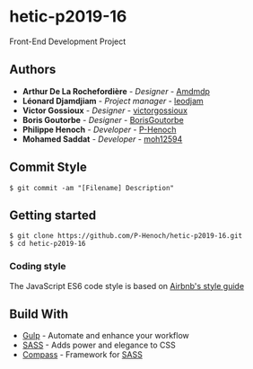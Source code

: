 # hetic-p2019-16
Front-End Development Project

## Authors

* **Arthur De La Rochefordière** - *Designer* - [Amdmdp](https://github.com/Amdmdp)
* **Léonard Djamdjiam** - *Project manager* - [leodjam](https://github.com/leodjam)
* **Victor Gossioux** - *Designer* - [victorgossioux](https://github.com/victorgossioux)
* **Boris Goutorbe** - *Designer* - [BorisGoutorbe](https://github.com/BorisGoutorbe)
* **Philippe Henoch** - *Developer* - [P-Henoch](https://github.com/P-Henoch)
* **Mohamed Saddat** - *Developer* - [moh12594](https://github.com/moh12594)

## Commit Style

```
$ git commit -am "[Filename] Description"
```
## Getting started

```
$ git clone https://github.com/P-Henoch/hetic-p2019-16.git
$ cd hetic-p2019-16
```

### Coding style

The JavaScript ES6 code style is based on [Airbnb's style guide](https://github.com/airbnb/javascript)

## Build With

* [Gulp](https://github.com/gulpjs/gulp) - Automate and enhance your workflow
* [SASS](https://github.com/sass/sass) - Adds power and elegance to CSS
* [Compass](https://github.com/Compass/compass) - Framework for [SASS](https://github.com/sass/sass)
